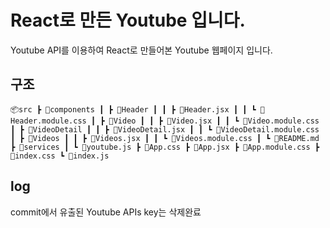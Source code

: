 # React로 만든 Youtube 입니다.

Youtube API를 이용하여 React로 만들어본 Youtube 웹페이지 입니다.


## 구조

`📦src
 ┣ 📂components
 ┃ ┣ 📂Header
 ┃ ┃ ┣ 📜Header.jsx
 ┃ ┃ ┗ 📜Header.module.css
 ┃ ┣ 📂Video
 ┃ ┃ ┣ 📜Video.jsx
 ┃ ┃ ┗ 📜Video.module.css
 ┃ ┣ 📂VideoDetail
 ┃ ┃ ┣ 📜VideoDetail.jsx
 ┃ ┃ ┗ 📜VideoDetail.module.css
 ┃ ┣ 📂Videos
 ┃ ┃ ┣ 📜Videos.jsx
 ┃ ┃ ┗ 📜Videos.module.css
 ┃ ┗ 📜README.md
 ┣ 📂services
 ┃ ┗ 📜youtube.js
 ┣ 📜App.css
 ┣ 📜App.jsx
 ┣ 📜App.module.css
 ┣ 📜index.css
 ┗ 📜index.js`
 
## log
commit에서 유출된 Youtube APIs key는 삭제완료

